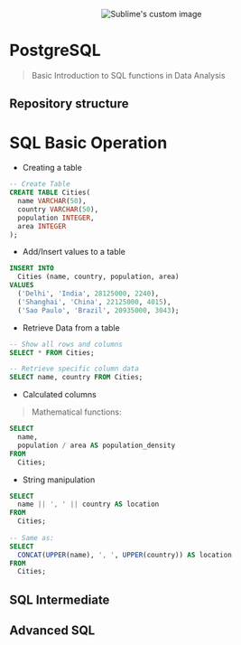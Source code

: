 <p align="center">
  <img src="https://www.postgresql.org/media/img/about/press/elephant.png" alt="Sublime's custom image"/>
</p>

# PostgreSQL
> Basic Introduction to SQL functions in Data Analysis


## Repository structure


# SQL Basic Operation
* Creating a table
```sql
-- Create Table
CREATE TABLE Cities(
  name VARCHAR(50),
  country VARCHAR(50),
  population INTEGER,
  area INTEGER
);
```

* Add/Insert values to a table
```sql
INSERT INTO
  Cities (name, country, population, area)
VALUES
  ('Delhi', 'India', 28125000, 2240),
  ('Shanghai', 'China', 22125000, 4015),
  ('Sao Paulo', 'Brazil', 20935000, 3043);
```

* Retrieve Data from a table
```sql
-- Show all rows and columns
SELECT * FROM Cities;
```
```sql
-- Retrieve specific column data
SELECT name, country FROM Cities;
```

* Calculated columns
> Mathematical functions:
```sql
SELECT
  name,
  population / area AS population_density
FROM
  Cities;
```
* String manipulation
```sql
SELECT
  name || ', ' || country AS location
FROM
  Cities;
  
-- Same as:
SELECT
  CONCAT(UPPER(name), ', ', UPPER(country)) AS location
FROM
  Cities;
```



## SQL Intermediate

## Advanced SQL
